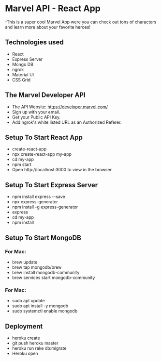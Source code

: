 # Marvel API  -  React App

-This is a super cool Marvel App were you can check out tons of characters and learn more about your favorite heroes!


## Technologies used
- React
- Express Server
- Mongo DB
- ngrok
- Material UI 
- CSS Grid


## The Marvel Developer API
- The API Website: https://developer.marvel.com/
- Sign up with your email.
- Get your Public API Key.
- Add ngrok's white listed URL as an Authorized Referer. 


## Setup To Start React App
- create-react-app
- npx create-react-app my-app
- cd my-app
- npm start
- Open http://localhost:3000 to view in the browser.


## Setup To Start Express Server
- npm install express --save
- npx express-generator
- npm install -g express-generator
- express
- cd my-app
- npm install


## Setup To Start MongoDB

### For Mac:
- brew update
- brew tap mongodb/brew
- brew install mongodb-community
- brew services start mongodb-community

### For Mac:
- sudo apt update
- sudo apt install -y mongodb
- sudo systemctl enable mongodb


## Deployment
- heroku create
- git push heroku master
- heroku run rake db:migrate
- Heroku open

